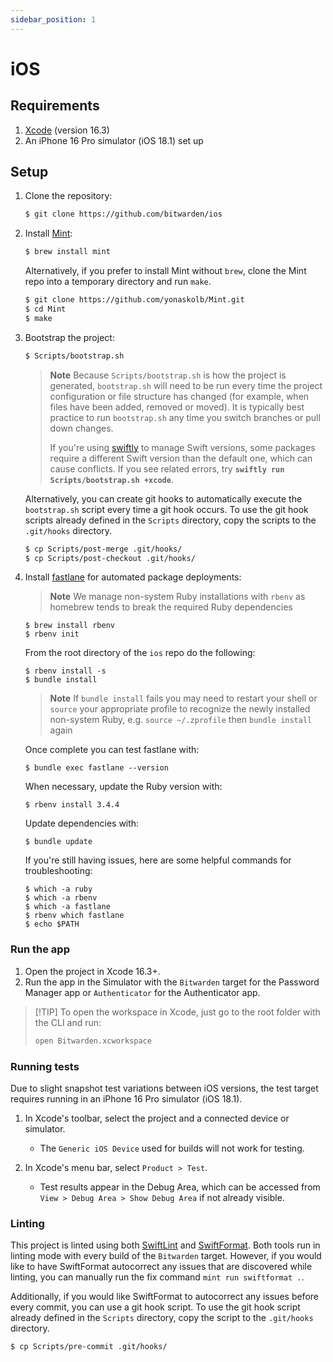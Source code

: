 ```yaml
---
sidebar_position: 1
---
```


# iOS

## Requirements

1. [Xcode](https://developer.apple.com/xcode/) (version 16.3)
2. An iPhone 16 Pro simulator (iOS 18.1) set up

## Setup

1. Clone the repository:

   ```sh
   $ git clone https://github.com/bitwarden/ios
   ```

2. Install [Mint](https://github.com/yonaskolb/mint):

   ```sh
   $ brew install mint
   ```

   Alternatively, if you prefer to install Mint without `brew`, clone the Mint repo into a temporary
   directory and run `make`.

   ```sh
   $ git clone https://github.com/yonaskolb/Mint.git
   $ cd Mint
   $ make
   ```

3. Bootstrap the project:

   ```sh
   $ Scripts/bootstrap.sh
   ```

   > **Note** Because `Scripts/bootstrap.sh` is how the project is generated, `bootstrap.sh` will
   > need to be run every time the project configuration or file structure has changed (for example,
   > when files have been added, removed or moved). It is typically best practice to run
   > `bootstrap.sh` any time you switch branches or pull down changes.
   >
   > If you're using [swiftly](https://github.com/swiftlang/swiftly) to manage Swift versions, some packages require
   > a different Swift version than the default one, which can cause conflicts.
   > If you see related errors, try **`swiftly run Scripts/bootstrap.sh +xcode`**.

   Alternatively, you can create git hooks to automatically execute the `bootstrap.sh` script every
   time a git hook occurs. To use the git hook scripts already defined in the `Scripts` directory,
   copy the scripts to the `.git/hooks` directory.

   ```sh
   $ cp Scripts/post-merge .git/hooks/
   $ cp Scripts/post-checkout .git/hooks/
   ```

4. Install [fastlane](https://docs.fastlane.tools/) for automated package deployments:

   > **Note** We manage non-system Ruby installations with `rbenv` as homebrew tends to break the
   > required Ruby dependencies

   ```
   $ brew install rbenv
   $ rbenv init
   ```

   From the root directory of the `ios` repo do the following:

   ```
   $ rbenv install -s
   $ bundle install
   ```

   > **Note** If `bundle install` fails you may need to restart your shell or `source` your
   > appropriate profile to recognize the newly installed non-system Ruby, e.g. `source ~/.zprofile`
   > then `bundle install` again

   Once complete you can test fastlane with:

   ```
   $ bundle exec fastlane --version
   ```

   When necessary, update the Ruby version with:

   ```
   $ rbenv install 3.4.4
   ```

   Update dependencies with:

   ```
   $ bundle update
   ```

   If you're still having issues, here are some helpful commands for troubleshooting:

   ```
   $ which -a ruby
   $ which -a rbenv
   $ which -a fastlane
   $ rbenv which fastlane
   $ echo $PATH
   ```

### Run the app

1. Open the project in Xcode 16.3+.
2. Run the app in the Simulator with the `Bitwarden` target for the Password Manager app or
   `Authenticator` for the Authenticator app.

> [!TIP] To open the workspace in Xcode, just go to the root folder with the CLI and run:
>
> ```sh
> open Bitwarden.xcworkspace
> ```

### Running tests

Due to slight snapshot test variations between iOS versions, the test target requires running in an
iPhone 16 Pro simulator (iOS 18.1).

1. In Xcode's toolbar, select the project and a connected device or simulator.
   - The `Generic iOS Device` used for builds will not work for testing.

2. In Xcode's menu bar, select `Product > Test`.
   - Test results appear in the Debug Area, which can be accessed from
     `View > Debug Area > Show Debug Area` if not already visible.

### Linting

This project is linted using both [SwiftLint](https://github.com/realm/SwiftLint) and
[SwiftFormat](https://github.com/nicklockwood/SwiftFormat). Both tools run in linting mode with
every build of the `Bitwarden` target. However, if you would like to have SwiftFormat autocorrect
any issues that are discovered while linting, you can manually run the fix command
`mint run swiftformat .`.

Additionally, if you would like SwiftFormat to autocorrect any issues before every commit, you can
use a git hook script. To use the git hook script already defined in the `Scripts` directory, copy
the script to the `.git/hooks` directory.

```sh
$ cp Scripts/pre-commit .git/hooks/
```
